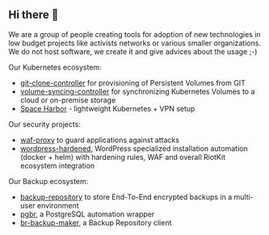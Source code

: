 ## Hi there 👋

We are a group of people creating tools for adoption of new technologies in low budget projects like activists networks or various smaller organizations. We do not host software, we create it and give advices about the usage ;-)

Our Kubernetes ecosystem:
- [git-clone-controller](https://github.com/riotkit-org/git-clone-controller) for provisioning of Persistent Volumes from GIT
- [volume-syncing-controller](https://github.com/riotkit-org/volume-syncing-controller) for synchronizing Kubernetes Volumes to a cloud or on-premise storage
- [Space Harbor](https://github.com/riotkit-org/k3s-space-harbor) - lightweight Kubernetes + VPN setup

Our security projects:
- [waf-proxy](https://github.com/riotkit-org/waf-proxy) to guard applications against attacks
- [wordpress-hardened](https://github.com/riotkit-org/wordpress-hardened), WordPress specialized installation automation (docker + helm) with hardening rules, WAF and overall RiotKit ecosystem integration

Our Backup ecosystem:
- [backup-repository](https://github.com/riotkit-org/backup-repository) to store End-To-End encrypted backups in a multi-user environment
- [pgbr](https://github.com/riotkit-org/br-pgbr), a PostgreSQL automation wrapper
- [br-backup-maker](https://github.com/riotkit-org/br-backup-maker), a Backup Repository client
